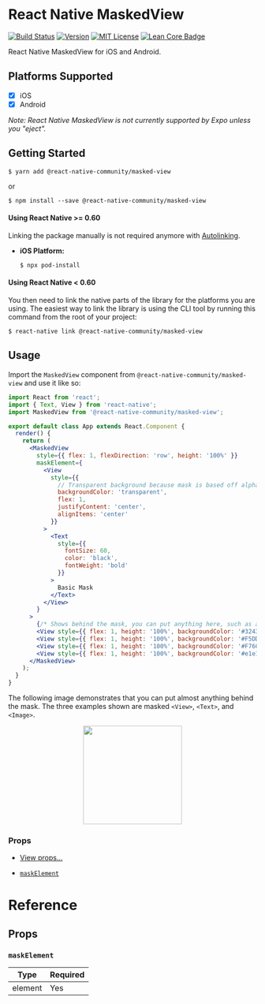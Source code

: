 # React Native MaskedView

[![Build Status][build-badge]][build]
[![Version][version-badge]][package]
[![MIT License][license-badge]][license]
[![Lean Core Badge][lean-core-badge]][lean-core-issue]

React Native MaskedView for iOS and Android.

## Platforms Supported

- [x] iOS
- [x] Android

_Note: React Native MaskedView is not currently supported by Expo unless you "eject"._

## Getting Started

```
$ yarn add @react-native-community/masked-view
```

or

```
$ npm install --save @react-native-community/masked-view
```

#### Using React Native >= 0.60

Linking the package manually is not required anymore with [Autolinking](https://github.com/react-native-community/cli/blob/master/docs/autolinking.md).

- **iOS Platform:**

  `$ npx pod-install`

#### Using React Native < 0.60

You then need to link the native parts of the library for the platforms you are using. The easiest way to link the library is using the CLI tool by running this command from the root of your project:

```
$ react-native link @react-native-community/masked-view
```

## Usage

Import the `MaskedView` component from `@react-native-community/masked-view` and use it like so:

```jsx
import React from 'react';
import { Text, View } from 'react-native';
import MaskedView from '@react-native-community/masked-view';

export default class App extends React.Component {
  render() {
    return (
      <MaskedView
        style={{ flex: 1, flexDirection: 'row', height: '100%' }}
        maskElement={
          <View
            style={{
              // Transparent background because mask is based off alpha channel.
              backgroundColor: 'transparent',
              flex: 1,
              justifyContent: 'center',
              alignItems: 'center'
            }}
          >
            <Text
              style={{
                fontSize: 60,
                color: 'black',
                fontWeight: 'bold'
              }}
            >
              Basic Mask
            </Text>
          </View>
        }
      >
        {/* Shows behind the mask, you can put anything here, such as an image */}
        <View style={{ flex: 1, height: '100%', backgroundColor: '#324376' }} />
        <View style={{ flex: 1, height: '100%', backgroundColor: '#F5DD90' }} />
        <View style={{ flex: 1, height: '100%', backgroundColor: '#F76C5E' }} />
        <View style={{ flex: 1, height: '100%', backgroundColor: '#e1e1e1' }} />
      </MaskedView>
    );
  }
}
```

The following image demonstrates that you can put almost anything behind the mask. The three examples shown are masked `<View>`, `<Text>`, and `<Image>`.

<p align="center"><img src="img/example.png" width="200"></img></p>

### Props

- [View props...](https://github.com/facebook/react-native-website/blob/master/docs/view.md#props)

* [`maskElement`](#maskelement)

# Reference

## Props

### `maskElement`

| Type    | Required |
| ------- | -------- |
| element | Yes      |

<!-- badges -->

[build-badge]: https://img.shields.io/circleci/project/github/react-native-community/react-native-masked-view/master.svg?style=flat-square
[build]: https://circleci.com/gh/react-native-community/react-native-masked-view
[version-badge]: https://img.shields.io/npm/v/@react-native-community/masked-view.svg?style=flat-square
[package]: https://www.npmjs.com/package/@react-native-community/masked-view
[license-badge]: https://img.shields.io/npm/l/@react-native-community/masked-view.svg?style=flat-square
[license]: https://opensource.org/licenses/MIT
[lean-core-badge]: https://img.shields.io/badge/Lean%20Core-Extracted-brightgreen.svg?style=flat-square
[lean-core-issue]: https://github.com/facebook/react-native/issues/23313
